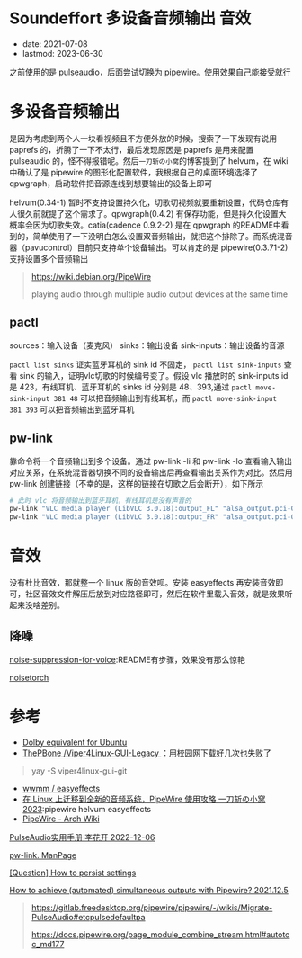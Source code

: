# Soundeffort 多设备音频输出 音效
- date: 2021-07-08
- lastmod: 2023-06-30

之前使用的是 pulseaudio，后面尝试切换为 pipewire。使用效果自己能接受就行

# 多设备音频输出

是因为考虑到两个人一块看视频且不方便外放的时候，搜索了一下发现有说用 paprefs 的，折腾了一下不太行，最后发现原因是 paprefs 是用来配置 pulseaudio 的，怪不得报错呢。然后`一刀斩の小窝`的博客提到了 helvum，在 wiki 中确认了是 pipewire 的图形化配置软件，我根据自己的桌面环境选择了 qpwgraph，启动软件把音源连线到想要输出的设备上即可

helvum(0.34-1) 暂时不支持设置持久化，切歌切视频就要重新设置，代码仓库有人很久前就提了这个需求了。qpwgraph(0.4.2) 有保存功能，但是持久化设置大概率会因为切歌失效。catia(cadence 0.9.2-2) 是在 qpwgraph 的README中看到的，简单使用了一下没明白怎么设置双音频输出，就把这个排除了。而系统混音器（pavucontrol）目前只支持单个设备输出。可以肯定的是 pipewire(0.3.71-2) 支持设置多个音频输出

> https://wiki.debian.org/PipeWire
>
> playing audio through multiple audio output devices at the same time

## pactl

sources：输入设备（麦克风）
sinks：输出设备
sink-inputs：输出设备的音源

`pactl list sinks` 证实蓝牙耳机的 sink id 不固定， `pactl list sink-inputs` 查看 sink 的输入，证明vlc切歌的时候编号变了。假设 vlc 播放时的 sink-inputs id 是 423，有线耳机、蓝牙耳机的 sinks id 分别是 48、393,通过 `pactl move-sink-input 381 48` 可以把音频输出到有线耳机，而 `pactl move-sink-input 381 393` 可以把音频输出到蓝牙耳机

## pw-link

靠命令将一个音频输出到多个设备。通过 pw-link -li 和 pw-link -lo 查看输入输出对应关系，在系统混音器切换不同的设备输出后再查看输出关系作为对比。然后用 pw-link 创建链接（不幸的是，这样的链接在切歌之后会断开），如下所示

```bash
# 此时 vlc 将音频输出到蓝牙耳机，有线耳机是没有声音的
pw-link "VLC media player (LibVLC 3.0.18):output_FL" "alsa_output.pci-0000_00_1f.3.analog-stereo:playback_FL" # 连接左声道
pw-link "VLC media player (LibVLC 3.0.18):output_FR" "alsa_output.pci-0000_00_1f.3.analog-stereo:playback_FR" # 连接右声道
```

# 音效

没有杜比音效，那就整一个 linux 版的音效呗。安装 easyeffects 再安装音效即可，社区音效文件解压后放到对应路径即可，然后在软件里载入音效，就是效果听起来没啥差别。

## 降噪

[noise-suppression-for-voice](https://github.com/werman/noise-suppression-for-voice):README有步骤，效果没有那么惊艳

[noisetorch](https://github.com/noisetorch/NoiseTorch)

# 参考

- [Dolby equivalent for Ubuntu](https://askubuntu.com/questions/984109/dolby-equivalent-for-ubuntu)
- [ ThePBone /Viper4Linux-GUI-Legacy ](https://github.com/ThePBone/Viper4Linux-GUI-Legacy#arch)：用校园网下载好几次也失败了
> yay -S viper4linux-gui-git 
- [wwmm / easyeffects](https://github.com/wwmm/easyeffects)
- [在 Linux 上迁移到全新的音频系统，PipeWire 使用攻略 一刀斩の小窝 2023](https://blog.yidaozhan.top/2022/08/18/pipewire/):pipewire helvum easyeffects
- [PipeWire - Arch Wiki](https://wiki.archlinux.org/title/PipeWire)

[PulseAudio实用手册 李花开 2022-12-06](https://zhuanlan.zhihu.com/p/589527476)

[pw-link. ManPage](https://docs.pipewire.org/page_man_pw_link_1.html)

[[Question] How to persist settings](https://gitlab.freedesktop.org/rncbc/qpwgraph/-/issues/75)

[How to achieve (automated) simultaneous outputs with Pipewire? 2021.12.5](https://askubuntu.com/questions/1379376)
> https://gitlab.freedesktop.org/pipewire/pipewire/-/wikis/Migrate-PulseAudio#etcpulsedefaultpa
>
> https://docs.pipewire.org/page_module_combine_stream.html#autotoc_md177
